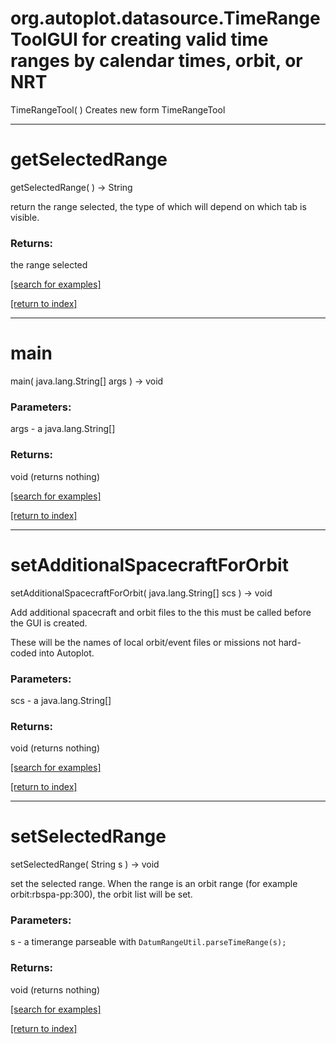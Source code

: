 # org.autoplot.datasource.TimeRangeToolGUI for creating valid time ranges by calendar times, orbit, or NRT
TimeRangeTool( )
Creates new form TimeRangeTool

***
<a name="getSelectedRange"></a>
# getSelectedRange
getSelectedRange(  ) &rarr; String

return the range selected, the type of which will depend on which tab is visible.

### Returns:
the range selected

<a href="https://github.com/autoplot/dev/search?q=getSelectedRange&unscoped_q=getSelectedRange">[search for examples]</a>

<a href="https://github.com/autoplot/documentation/blob/master/javadoc/index-all.md">[return to index]</a>

***
<a name="main"></a>
# main
main( java.lang.String[] args ) &rarr; void



### Parameters:
args - a java.lang.String[]

### Returns:
void (returns nothing)


<a href="https://github.com/autoplot/dev/search?q=main&unscoped_q=main">[search for examples]</a>

<a href="https://github.com/autoplot/documentation/blob/master/javadoc/index-all.md">[return to index]</a>

***
<a name="setAdditionalSpacecraftForOrbit"></a>
# setAdditionalSpacecraftForOrbit
setAdditionalSpacecraftForOrbit( java.lang.String[] scs ) &rarr; void

Add additional spacecraft and orbit files to the 
 this must be called before the GUI is created.
 
 These will be the names of local orbit/event files or missions not
 hard-coded into Autoplot.

### Parameters:
scs - a java.lang.String[]

### Returns:
void (returns nothing)


<a href="https://github.com/autoplot/dev/search?q=setAdditionalSpacecraftForOrbit&unscoped_q=setAdditionalSpacecraftForOrbit">[search for examples]</a>

<a href="https://github.com/autoplot/documentation/blob/master/javadoc/index-all.md">[return to index]</a>

***
<a name="setSelectedRange"></a>
# setSelectedRange
setSelectedRange( String s ) &rarr; void

set the selected range.  When the range is an orbit range (for example orbit:rbspa-pp:300),
 the orbit list will be set.

### Parameters:
s - a timerange parseable with <code>DatumRangeUtil.parseTimeRange(s);</code>

### Returns:
void (returns nothing)


<a href="https://github.com/autoplot/dev/search?q=setSelectedRange&unscoped_q=setSelectedRange">[search for examples]</a>

<a href="https://github.com/autoplot/documentation/blob/master/javadoc/index-all.md">[return to index]</a>


